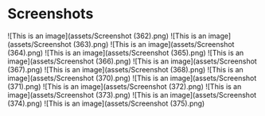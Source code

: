 # **Screenshots**


![This is an image](assets/Screenshot (362).png)
![This is an image](assets/Screenshot (363).png)
![This is an image](assets/Screenshot (364).png)
![This is an image](assets/Screenshot (365).png)
![This is an image](assets/Screenshot (366).png)
![This is an image](assets/Screenshot (367).png)
![This is an image](assets/Screenshot (368).png)
![This is an image](assets/Screenshot (370).png)
![This is an image](assets/Screenshot (371).png)
![This is an image](assets/Screenshot (372).png)
![This is an image](assets/Screenshot (373).png)
![This is an image](assets/Screenshot (374).png)
![This is an image](assets/Screenshot (375).png)
